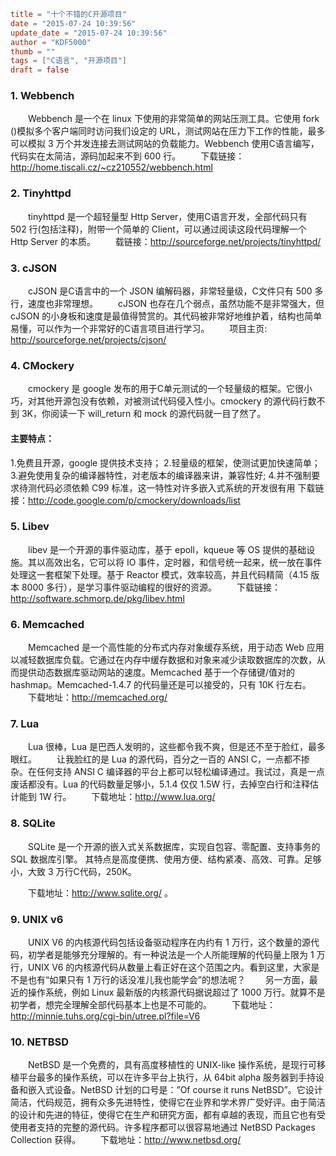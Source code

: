 ```toml
title = "十个不错的C开源项目"
date = "2015-07-24 10:39:56"
update_date = "2015-07-24 10:39:56"
author = "KDF5000"
thumb = ""
tags = ["C语言", "开源项目"]
draft = false
```
### 1. Webbench
　　Webbench 是一个在 linux 下使用的非常简单的网站压测工具。它使用 fork ()模拟多个客户端同时访问我们设定的 URL，测试网站在压力下工作的性能，最多可以模拟 3 万个并发连接去测试网站的负载能力。Webbench 使用C语言编写， 代码实在太简洁，源码加起来不到 600 行。
　　下载链接：http://home.tiscali.cz/~cz210552/webbench.html
### 2. Tinyhttpd
　　tinyhttpd 是一个超轻量型 Http Server，使用C语言开发，全部代码只有 502 行(包括注释)，附带一个简单的 Client，可以通过阅读这段代码理解一个 Http Server 的本质。
　　载链接：http://sourceforge.net/projects/tinyhttpd/

### 3. cJSON
　　cJSON 是C语言中的一个 JSON 编解码器，非常轻量级，C文件只有 500 多行，速度也非常理想。
　　cJSON 也存在几个弱点，虽然功能不是非常强大，但 cJSON 的小身板和速度是最值得赞赏的。其代码被非常好地维护着，结构也简单易懂，可以作为一个非常好的C语言项目进行学习。
　　项目主页: http://sourceforge.net/projects/cjson/
### 4. CMockery
　　cmockery 是 google 发布的用于C单元测试的一个轻量级的框架。它很小巧，对其他开源包没有依赖，对被测试代码侵入性小。cmockery 的源代码行数不到 3K，你阅读一下 will_return 和 mock 的源代码就一目了然了。

<!--more-->

#### 主要特点：
1.免费且开源，google 提供技术支持；
2.轻量级的框架，使测试更加快速简单；
3.避免使用复杂的编译器特性，对老版本的编译器来讲，兼容性好;
4.并不强制要求待测代码必须依赖 C99 标准，这一特性对许多嵌入式系统的开发很有用
下载链接：http://code.google.com/p/cmockery/downloads/list
### 5. Libev
　　libev 是一个开源的事件驱动库，基于 epoll，kqueue 等 OS 提供的基础设施。其以高效出名，它可以将 IO 事件，定时器，和信号统一起来，统一放在事件处理这一套框架下处理。基于 Reactor 模式，效率较高，并且代码精简（4.15 版本 8000 多行），是学习事件驱动编程的很好的资源。
　　下载链接：http://software.schmorp.de/pkg/libev.html
### 6. Memcached
　　Memcached 是一个高性能的分布式内存对象缓存系统，用于动态 Web 应用以减轻数据库负载。它通过在内存中缓存数据和对象来减少读取数据库的次数，从而提供动态数据库驱动网站的速度。Memcached 基于一个存储键/值对的 hashmap。Memcached-1.4.7 的代码量还是可以接受的，只有 10K 行左右。
　　下载地址：http://memcached.org/

### 7. Lua
　　Lua 很棒，Lua 是巴西人发明的，这些都令我不爽，但是还不至于脸红，最多眼红。
　　让我脸红的是 Lua 的源代码，百分之一百的 ANSI C，一点都不掺杂。在任何支持 ANSI C 编译器的平台上都可以轻松编译通过。我试过，真是一点废话都没有。Lua 的代码数量足够小，5.1.4 仅仅 1.5W 行，去掉空白行和注释估计能到 1W 行。
　　下载地址：http://www.lua.org/
### 8. SQLite
　　SQLite 是一个开源的嵌入式关系数据库，实现自包容、零配置、支持事务的 SQL 数据库引擎。 其特点是高度便携、使用方便、结构紧凑、高效、可靠。足够小，大致 3 万行C代码，250K。

　　下载地址：http://www.sqlite.org/ 。
### 9. UNIX v6
　　UNIX V6 的内核源代码包括设备驱动程序在内约有 1 万行，这个数量的源代码，初学者是能够充分理解的。有一种说法是一个人所能理解的代码量上限为 1 万行，UNIX V6 的内核源代码从数量上看正好在这个范围之内。看到这里，大家是不是也有“如果只有 1 万行的话没准儿我也能学会”的想法呢？
　　另一方面，最近的操作系统，例如 Linux 最新版的内核源代码据说超过了 1000 万行。就算不是初学者，想完全理解全部代码基本上也是不可能的。
　　下载地址：http://minnie.tuhs.org/cgi-bin/utree.pl?file=V6

### 10. NETBSD
　　NetBSD 是一个免费的，具有高度移植性的 UNIX-like 操作系统，是现行可移植平台最多的操作系统，可以在许多平台上执行，从 64bit alpha 服务器到手持设备和嵌入式设备。NetBSD 计划的口号是：”Of course it runs NetBSD”。它设计简洁，代码规范，拥有众多先进特性，使得它在业界和学术界广受好评。由于简洁的设计和先进的特征，使得它在生产和研究方面，都有卓越的表现，而且它也有受使用者支持的完整的源代码。许多程序都可以很容易地通过 NetBSD Packages Collection 获得。
　　下载地址：http://www.netbsd.org/
